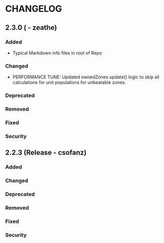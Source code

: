 
CHANGELOG
=========


2.3.0 ( - zeathe)
-----------------

### Added

* Typical Markdown info files in root of Repo

### Changed

* PERFORMANCE TUNE: Updated ownedZones update() logic to skip all calculations 
  for unit populations for unbeatable zones.

### Deprecated

### Removed

### Fixed

### Security



2.2.3 (Release - csofanz)
-------------------------

### Added

### Changed

### Deprecated

### Removed

### Fixed

### Security

